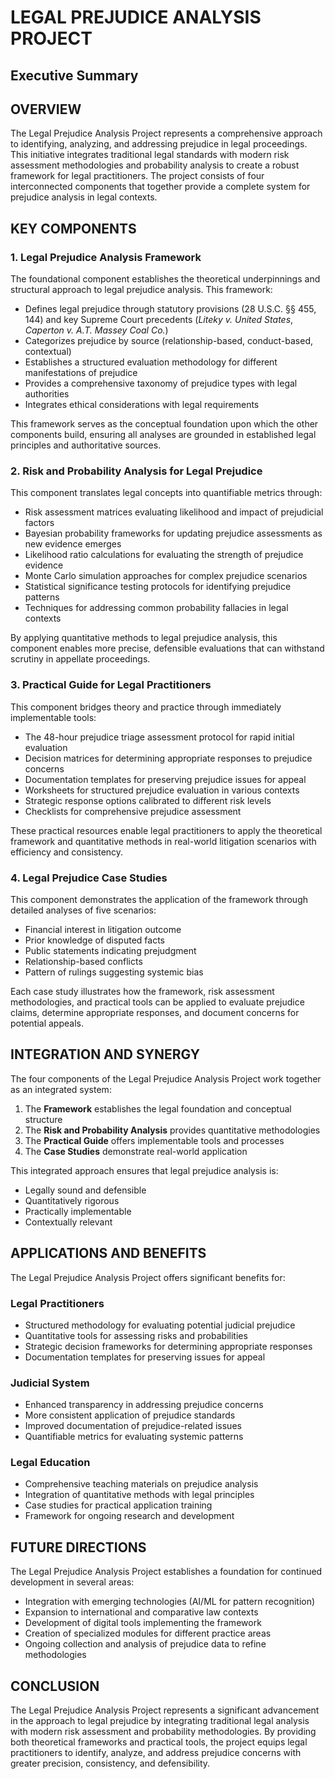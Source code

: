 # LEGAL PREJUDICE ANALYSIS PROJECT
## Executive Summary

## OVERVIEW

The Legal Prejudice Analysis Project represents a comprehensive approach to identifying, analyzing, and addressing prejudice in legal proceedings. This initiative integrates traditional legal standards with modern risk assessment methodologies and probability analysis to create a robust framework for legal practitioners. The project consists of four interconnected components that together provide a complete system for prejudice analysis in legal contexts.

## KEY COMPONENTS

### 1. Legal Prejudice Analysis Framework

The foundational component establishes the theoretical underpinnings and structural approach to legal prejudice analysis. This framework:

- Defines legal prejudice through statutory provisions (28 U.S.C. §§ 455, 144) and key Supreme Court precedents (*Liteky v. United States*, *Caperton v. A.T. Massey Coal Co.*)
- Categorizes prejudice by source (relationship-based, conduct-based, contextual)
- Establishes a structured evaluation methodology for different manifestations of prejudice
- Provides a comprehensive taxonomy of prejudice types with legal authorities
- Integrates ethical considerations with legal requirements

This framework serves as the conceptual foundation upon which the other components build, ensuring all analyses are grounded in established legal principles and authoritative sources.

### 2. Risk and Probability Analysis for Legal Prejudice

This component translates legal concepts into quantifiable metrics through:

- Risk assessment matrices evaluating likelihood and impact of prejudicial factors
- Bayesian probability frameworks for updating prejudice assessments as new evidence emerges
- Likelihood ratio calculations for evaluating the strength of prejudice evidence
- Monte Carlo simulation approaches for complex prejudice scenarios
- Statistical significance testing protocols for identifying prejudice patterns
- Techniques for addressing common probability fallacies in legal contexts

By applying quantitative methods to legal prejudice analysis, this component enables more precise, defensible evaluations that can withstand scrutiny in appellate proceedings.

### 3. Practical Guide for Legal Practitioners

This component bridges theory and practice through immediately implementable tools:

- The 48-hour prejudice triage assessment protocol for rapid initial evaluation
- Decision matrices for determining appropriate responses to prejudice concerns
- Documentation templates for preserving prejudice issues for appeal
- Worksheets for structured prejudice evaluation in various contexts
- Strategic response options calibrated to different risk levels
- Checklists for comprehensive prejudice assessment

These practical resources enable legal practitioners to apply the theoretical framework and quantitative methods in real-world litigation scenarios with efficiency and consistency.

### 4. Legal Prejudice Case Studies

This component demonstrates the application of the framework through detailed analyses of five scenarios:

- Financial interest in litigation outcome
- Prior knowledge of disputed facts
- Public statements indicating prejudgment
- Relationship-based conflicts
- Pattern of rulings suggesting systemic bias

Each case study illustrates how the framework, risk assessment methodologies, and practical tools can be applied to evaluate prejudice claims, determine appropriate responses, and document concerns for potential appeals.

## INTEGRATION AND SYNERGY

The four components of the Legal Prejudice Analysis Project work together as an integrated system:

1. The **Framework** establishes the legal foundation and conceptual structure
2. The **Risk and Probability Analysis** provides quantitative methodologies
3. The **Practical Guide** offers implementable tools and processes
4. The **Case Studies** demonstrate real-world application

This integrated approach ensures that legal prejudice analysis is:
- Legally sound and defensible
- Quantitatively rigorous
- Practically implementable
- Contextually relevant

## APPLICATIONS AND BENEFITS

The Legal Prejudice Analysis Project offers significant benefits for:

### Legal Practitioners
- Structured methodology for evaluating potential judicial prejudice
- Quantitative tools for assessing risks and probabilities
- Strategic decision frameworks for determining appropriate responses
- Documentation templates for preserving issues for appeal

### Judicial System
- Enhanced transparency in addressing prejudice concerns
- More consistent application of prejudice standards
- Improved documentation of prejudice-related issues
- Quantifiable metrics for evaluating systemic patterns

### Legal Education
- Comprehensive teaching materials on prejudice analysis
- Integration of quantitative methods with legal principles
- Case studies for practical application training
- Framework for ongoing research and development

## FUTURE DIRECTIONS

The Legal Prejudice Analysis Project establishes a foundation for continued development in several areas:

- Integration with emerging technologies (AI/ML for pattern recognition)
- Expansion to international and comparative law contexts
- Development of digital tools implementing the framework
- Creation of specialized modules for different practice areas
- Ongoing collection and analysis of prejudice data to refine methodologies

## CONCLUSION

The Legal Prejudice Analysis Project represents a significant advancement in the approach to legal prejudice by integrating traditional legal analysis with modern risk assessment and probability methodologies. By providing both theoretical frameworks and practical tools, the project equips legal practitioners to identify, analyze, and address prejudice concerns with greater precision, consistency, and defensibility.